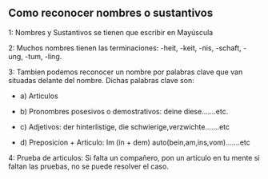 ## Como reconocer nombres o sustantivos

1: Nombres y Sustantivos se tienen que escribir en Mayúscula

2: Muchos nombres tienen las terminaciones: -heit, -keit, -nis, -schaft, -ung, -tum, -ling.

3: Tambien podemos reconocer un nombre por palabras clave que van situadas delante del nombre. Dichas palabras clave son:

- a) Articulos

- b) Pronombres posesivos o demostrativos: deine diese.......etc.

- c) Adjetivos: der hinterlistige, die schwierige,verzwichte.......etc

- d) Preposicion + Articulo: Im (in + dem) auto(bein,am,ins,vom).......etc

4: Prueba de articulos: Si falta un compañero, pon un artículo en tu mente si faltan las pruebas, no se puede resolver el caso.